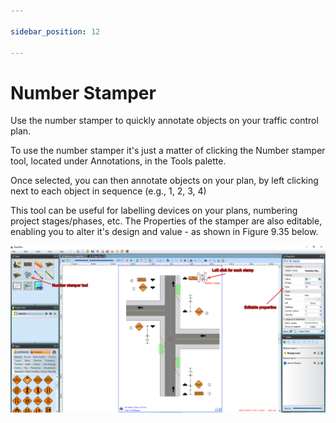 ```yaml
---

sidebar_position: 12

---
```

# Number Stamper

Use the number stamper to quickly annotate objects on your traffic control plan.

To use the number stamper it's just a matter of clicking the Number stamper tool, located under Annotations, in the Tools palette.

Once selected, you can then annotate objects on your plan, by left clicking next to each object in sequence (e.g., 1, 2, 3, 4)

This tool can be useful for labelling devices on your plans, numbering project stages/phases, etc. The Properties of the stamper are also editable, enabling you to alter it's design and value - as shown in Figure 9.35 below.

![Number_stamp](./assets/Number_stamp.png)
